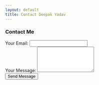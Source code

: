 ```yaml
---
layout: default
title: Contact Deepak Yadav
---
```


<div class="container">
  <div id="contact" class="my-5">
    <h3 class="pageTitle text-center mb-4">Contact Me</h3>
    <div class="d-flex justify-content-center">
      <div class="col-md-6">
        <form action="https://formspree.io/f/xlekyjwb" method="POST">
          <div class="mb-3">
            <label for="email" class="form-label">Your Email:</label>
            <input type="email" name="email" class="form-control" required>
          </div>
          <div class="mb-3">
            <label for="message" class="form-label">Your Message:</label>
            <textarea name="message" class="form-control" rows="5" required></textarea>
          </div>
          <div class="text-center">
            <button type="submit" class="btn btn-primary">Send Message</button>
          </div>
        </form>
      </div>
    </div>
  </div>
</div>
